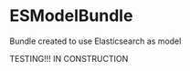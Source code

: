 ESModelBundle
=============

Bundle created to use Elasticsearch as model

TESTING!!! IN CONSTRUCTION
